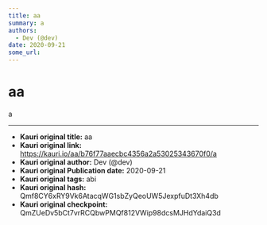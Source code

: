 ```yaml
---
title: aa
summary: a
authors:
  - Dev (@dev)
date: 2020-09-21
some_url: 
---
```


# aa


a


---

- **Kauri original title:** aa
- **Kauri original link:** https://kauri.io/aa/b76f77aaecbc4356a2a53025343670f0/a
- **Kauri original author:** Dev (@dev)
- **Kauri original Publication date:** 2020-09-21
- **Kauri original tags:** abi
- **Kauri original hash:** Qmf8CY6xRY9Vk6AtacqWG1sbZyQeoUW5JexpfuDt3Xh4db
- **Kauri original checkpoint:** QmZUeDv5bCt7vrRCQbwPMQf812VWip98dcsMJHdYdaiQ3d



